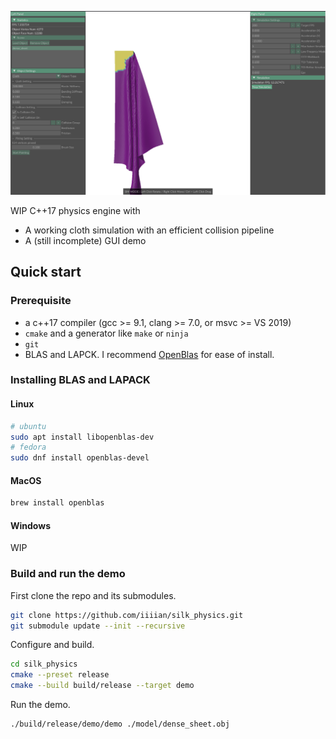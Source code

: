 ![UI](assets/ui.png)

WIP C++17 physics engine with

- A working cloth simulation with an efficient collision pipeline
- A (still incomplete) GUI demo

## Quick start

### Prerequisite

- a c++17 compiler (gcc >= 9.1, clang >= 7.0, or msvc >= VS 2019)
- `cmake` and a generator like `make` or `ninja`
- `git`
- BLAS and LAPCK. I recommend [OpenBlas](https://github.com/OpenMathLib/OpenBLAS) for ease of install.

### Installing BLAS and LAPACK

#### Linux

```bash
# ubuntu
sudo apt install libopenblas-dev
# fedora
sudo dnf install openblas-devel
```

#### MacOS

```bash
brew install openblas
```

#### Windows

WIP

### Build and run the demo

First clone the repo and its submodules.

```bash
git clone https://github.com/iiiian/silk_physics.git
git submodule update --init --recursive
```

Configure and build.

```bash
cd silk_physics
cmake --preset release
cmake --build build/release --target demo
```

Run the demo.

```bash
./build/release/demo/demo ./model/dense_sheet.obj
```
